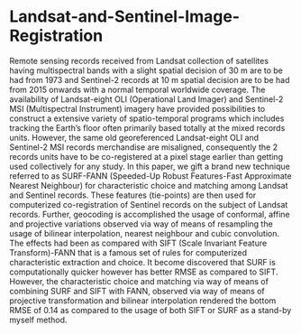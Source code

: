 # Landsat-and-Sentinel-Image-Registration

Remote sensing records received from Landsat collection of satellites having multispectral bands with a slight spatial decision of 30 m are to be had from 1973 and Sentinel-2 records at 10 m spatial decision are to be had from 2015 onwards with a normal temporal worldwide coverage. The availability of Landsat-eight OLI (Operational Land Imager) and Sentinel-2 MSI (Multispectral Instrument) imagery have provided possibilities to construct a extensive variety of spatio-temporal programs which includes tracking the Earth’s floor often primarily based totally at the mixed records units. However, the same old georeferenced Landsat-eight OLI and Sentinel-2 MSI records merchandise are misaligned, consequently the 2 records units have to be co-registered at a pixel stage earlier than getting used collectively for any study. In this paper, we gift a brand new technique referred to as SURF-FANN (Speeded-Up Robust Features-Fast Approximate Nearest Neighbour) for characteristic choice and matching among Landsat and Sentinel records. These features (tie-points) are then used for computerized co-registration of Sentinel records on the subject of Landsat records. Further, geocoding is accomplished the usage of conformal, affine and projective variations observed via way of means of resampling the usage of bilinear interpolation, nearest neighbour and cubic convolution. The effects had been as compared with SIFT (Scale Invariant Feature Transform)-FANN that is a famous set of rules for computerized characteristic extraction and choice. It become discovered that SURF is computationally quicker however has better RMSE as compared to SIFT. However, the characteristic choice and matching via way of means of combining SURF and SIFT with FANN, observed via way of means of projective transformation and bilinear interpolation rendered the bottom RMSE of 0.14 as compared to the usage of both SIFT or SURF as a stand-by myself method.
